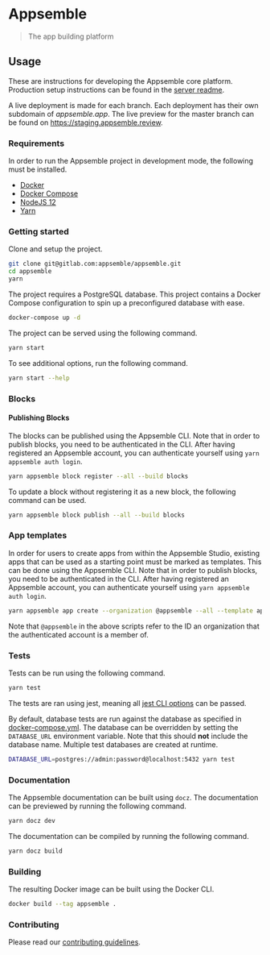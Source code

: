 # Appsemble

> The app building platform

## Usage

These are instructions for developing the Appsemble core platform. Production setup instructions can
be found in the [server readme](server/README.md).

A live deployment is made for each branch. Each deployment has their own subdomain of
_appsemble.app_. The live preview for the master branch can be found on
https://staging.appsemble.review.

### Requirements

In order to run the Appsemble project in development mode, the following must be installed.

- [Docker][]
- [Docker Compose][]
- [NodeJS 12][nodejs]
- [Yarn][]

### Getting started

Clone and setup the project.

```sh
git clone git@gitlab.com:appsemble/appsemble.git
cd appsemble
yarn
```

The project requires a PostgreSQL database. This project contains a Docker Compose configuration to
spin up a preconfigured database with ease.

```sh
docker-compose up -d
```

The project can be served using the following command.

```sh
yarn start
```

To see additional options, run the following command.

```sh
yarn start --help
```

### Blocks

#### Publishing Blocks

The blocks can be published using the Appsemble CLI. Note that in order to publish blocks, you need
to be authenticated in the CLI. After having registered an Appsemble account, you can authenticate
yourself using `yarn appsemble auth login`.

```sh
yarn appsemble block register --all --build blocks
```

To update a block without registering it as a new block, the following command can be used.

```sh
yarn appsemble block publish --all --build blocks
```

### App templates

In order for users to create apps from within the Appsemble Studio, existing apps that can be used
as a starting point must be marked as templates. This can be done using the Appsemble CLI. Note that
in order to publish blocks, you need to be authenticated in the CLI. After having registered an
Appsemble account, you can authenticate yourself using `yarn appsemble auth login`.

```sh
yarn appsemble app create --organization @appsemble --all --template apps
```

Note that `@appsemble` in the above scripts refer to the ID an organization that the authenticated
account is a member of.

### Tests

Tests can be run using the following command.

```sh
yarn test
```

The tests are ran using jest, meaning all [jest CLI options][] can be passed.

By default, database tests are run against the database as specified in
[docker-compose.yml](docker-compose.yml). The database can be overridden by setting the
`DATABASE_URL` environment variable. Note that this should **not** include the database name.
Multiple test databases are created at runtime.

```sh
DATABASE_URL=postgres://admin:password@localhost:5432 yarn test
```

### Documentation

The Appsemble documentation can be built using `docz`. The documentation can be previewed by running
the following command.

```sh
yarn docz dev
```

The documentation can be compiled by running the following command.

```sh
yarn docz build
```

### Building

The resulting Docker image can be built using the Docker CLI.

```sh
docker build --tag appsemble .
```

### Contributing

Please read our [contributing guidelines](./CONTRIBUTING.md).

[docker]: https://docker.com
[docker compose]: https://docs.docker.com/compose
[jest cli options]: https://jestjs.io/docs/en/cli
[nodejs]: https://nodejs.org
[yarn]: https://yarnpkg.com
